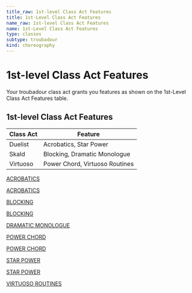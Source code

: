 ```yaml
---
title_raw: 1st-level Class Act Features
title: 1st-Level Class Act Features
name_raw: 1st-level Class Act Features
name: 1st-Level Class Act Features
type: classes
subtype: troubadour
kind: choreography
---
```


# 1st-level Class Act Features

Your troubadour class act grants you features as shown on the 1st-Level Class Act Features table.

## 1st-level Class Act Features

| Class Act | Feature                        |
| --------- | ------------------------------ |
| Duelist   | Acrobatics, Star Power         |
| Skald     | Blocking, Dramatic Monologue   |
| Virtuoso  | Power Chord, Virtuoso Routines |

[ACROBATICS](./Acrobatics.md)

[ACROBATICS](./Acrobatics.md)

[BLOCKING](./Blocking.md)

[BLOCKING](./Blocking.md)

[DRAMATIC MONOLOGUE](./Dramatic%20Monologue.md)

[POWER CHORD](./Power%20Chord.md)

[POWER CHORD](./Power%20Chord.md)

[STAR POWER](./Star%20Power.md)

[STAR POWER](./Star%20Power.md)

[VIRTUOSO ROUTINES](./Virtuoso%20Routines.md)
